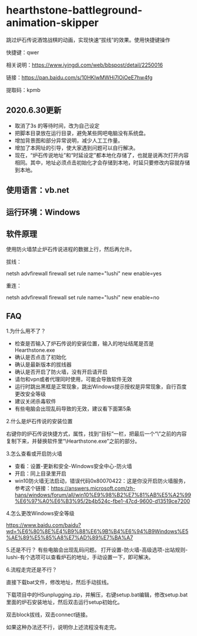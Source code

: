 # hearthstone-battleground-animation-skipper
跳过炉石传说酒馆战棋的动画，实现快速“拔线”的效果。使用快捷键操作

快捷键：qwer

相关说明：https://www.iyingdi.com/web/bbspost/detail/2250016

链接：https://pan.baidu.com/s/10HKIwMWHi7lOiOeE7hw4fg 

提取码：kpmb


## 2020.6.30更新

 - 取消了3s 的等待时间，改为自己设定
 - 把脚本目录放在运行目录，避免某些网吧电脑没有系统盘。
 - 增加背景图和部分异常说明，减少人工工作量。
 - 增加了本网址的引导，使大家遇到问题可以自行解决。
 - 现在，“炉石传说地址”和“时延设定”都本地化存储了，也就是说再次打开内容相同。其中，地址必须点击初始化才会存储到本地，时延只要修改内容就存储到本地。

## 使用语言：vb.net

## 运行环境：Windows

## 软件原理

使用防火墙禁止炉石传说进程的数据上行，然后再允许。

拔线：

netsh advfirewall firewall set rule name="lushi" new enable=yes

重连：

netsh advfirewall firewall set rule name="lushi" new enable=no

## FAQ
1.为什么用不了？

 - 检查是否输入了炉石传说的安装位置，输入的地址结尾是否是Hearthstone.exe
 - 确认是否点击了初始化
 - 确认是最新版本的拔线器
 - 确认是否开启了防火墙，没有开启请开启
 - 请勿和vpn或者代理同时使用，可能会导致软件无效
 - 运行时跳出黑框是正常现象，跳出Windows提示授权是异常现象，自行百度更改安全等级
 - 建议关闭杀毒软件
 - 有些电脑会出现乱码导致的无效，建议看下面第5条
 
 2.什么是炉石传说的安装位置
 
 右键你的炉石传说快捷方式，属性，找到“目标”一栏，把最后一个“\\”之前的内容复制下来，并替换软件里“\\Hearthstone.exe”之前的部分。
 
 3.怎么查看或开启防火墙
 
 - 查看：设置-更新和安全-Windows安全中心-防火墙
 - 开启：同上目录里开启
 - win10防火墙无法启动，错误代码0x80070422：这是你没开启防火墙服务，参考这个链接：https://answers.microsoft.com/zh-hans/windows/forum/all/win10%E9%98%B2%E7%81%AB%E5%A2%99%E6%97%A0%E6%B3%95/2b4b524c-fbe1-47cd-9600-d13519ce7200
 
 4.怎么更改Windows安全等级
 
 https://www.baidu.com/baidu?wd=%E6%80%8E%E4%B9%88%E6%9B%B4%E6%94%B9Windows%E5%AE%89%E5%85%A8%E7%AD%89%E7%BA%A7
 
 5.还是不行？
 有些电脑会出现乱码问题。
 打开设置-防火墙-高级选项-出站规则-lushi-有个选项可以查看炉石的地址，手动设置一下，即可解决。
 
 6.流程走完还是不行？

 直接下载bat文件，修改地址，然后手动拔线。
 
 下载项目中的HSunplugging.zip，并解压，右键setup.bat编辑，修改setup.bat里面的炉石安装地址，然后双击运行setup初始化。
 
 双击block拔线，双击connect链接。
 
 如果这种办法还不行，说明你上述流程没有走完。
